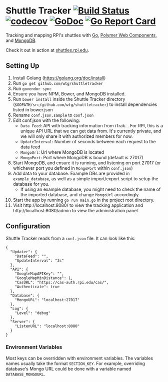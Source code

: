 # Shuttle Tracker [![Build Status](https://travis-ci.org/wtg/shuttletracker.svg?branch=master)](https://travis-ci.org/wtg/shuttletracker)&nbsp;[![codecov](https://codecov.io/gh/wtg/shuttletracker/branch/master/graph/badge.svg)](https://codecov.io/gh/wtg/shuttletracker)&nbsp;[![GoDoc](https://godoc.org/github.com/wtg/shuttletracker?status.svg)](https://godoc.org/github.com/wtg/shuttletracker)&nbsp;[![Go Report Card](https://goreportcard.com/badge/github.com/wtg/shuttletracker)](https://goreportcard.com/report/github.com/wtg/shuttletracker)

Tracking and mapping RPI's shuttles with [Go](https://golang.org/), [Polymer Web Components](https://www.polymer-project.org/), and [MongoDB](https://www.mongodb.org/).

Check it out in action at [shuttles.rpi.edu](https://shuttles.rpi.edu).

## Setting Up

1. Install Golang (https://golang.org/doc/install)
2. Run `go get github.com/wtg/shuttletracker`
3. Run `govendor sync`
4. Ensure you have NPM, Bower, and MongoDB installed.
5. Run `bower install` inside the Shuttle Tracker directory (`$GOPATH/src/github.com/wtg/shuttletracker`) to install dependencies listed in bower.json
6. Rename `conf.json.sample` to `conf.json`
7. Edit conf.json with the following:
   * `Data Feed`: API with tracking information from iTrak... For RPI, this is a unique API URL that we can get data from. It's currently private, and we will only share it with authorized members for now.
   * `UpdateInterval`: Number of seconds between each request to the data feed
   * `MongoUrl`: Url where MongoDB is located
   * `MongoPort`: Port where MongoDB is bound (default is 27017)
8. Start MongoDB, and ensure it is running, and listening on port 27017 (or whichever port you defined in `MongoPort` within `conf.json`)
9. Add data to your database. Example DBs are provided in `example_database`, as well as a simple import/export script to setup the database for you.
    - If using an example database, you might need to check the name of the imported database, and change `MongoUrl` accordingly.
10. Start the app by running `go run main.go` in the project root directory.
11. Visit http://localhost:8080/ to view the tracking application and http://localhost:8080/admin to view the administration panel

## Configuration

Shuttle Tracker reads from a `conf.json` file. It can look like this:

```
{
  "Updater": {
    "DataFeed": "",
    "UpdateInterval": "3s"
  },
  "API": {
    "GoogleMapAPIKey": "",
    "GoogleMapMinDistance": 1,
    "CasURL": "https://cas-auth.rpi.edu/cas/",
    "Authenticate": true
  },
  "Database": {
    "MongoURL": "localhost:27017"
  },
  "Log": {
    "Level": "debug"
  },
  "Server": {
    "ListenURL": "localhost:8080"
  }
}
```

### Environment Variables

Most keys can be overridden with environment variables. The variables names usually take the format `SECTION_KEY`. For example, overriding database's Mongo URL could be done with a variable named `DATABASE_MONGOURL`.
